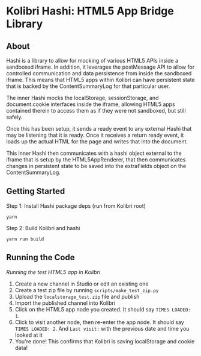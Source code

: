 # Kolibri Hashi: HTML5 App Bridge Library

## About

Hashi is a library to allow for mocking of various HTML5 APIs inside a sandboxed iframe. In addition, it leverages the postMessage API to allow for controlled communication and data persistence from inside the sandboxed iframe. This means that HTML5 apps within Kolibri can have persistent state that is backed by the ContentSummaryLog for that particular user.

The inner Hashi mocks the localStorage, sessionStorage, and document.cookie interfaces inside the iframe, allowing HTML5 apps contained therein to access them as if they were not sandboxed, but still safely.

Once this has been setup, it sends a ready event to any external Hashi that may be listening that it is ready. Once it receives a return ready event, it loads up the actual HTML for the page and writes that into the document.

This inner Hashi then communicates with a hashi object external to the iframe that is setup by the HTML5AppRenderer, that then communicates changes in persistent state to be saved into the extraFields object on the ContentSummaryLog.

## Getting Started

Step 1: Install Hashi package deps (run from Kolibri root)

```
yarn
```

Step 2: Build Kolibri and hashi

```
yarn run build
```

## Running the Code

*Running the test HTML5 app in Kolibri*
  1. Create a new channel in Studio or edit an existing one
  2. Create a test zip file by running `scripts/make_test_zip.py`
  3. Upload the `localstorage_test.zip` file and publish
  4. Import the published channel into Kolibri
  5. Click on the HTML5 app node you created.
      It should say `TIMES LOADED: 1`.
  6. Click to visit another node, then re-enter the app node.
      It should say `TIMES LOADED: 2`.
      And `Last visit:` with the previous date and time you looked at it
  7. You're done! This confirms that Kolibri is saving localStorage and cookie data!
